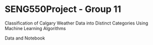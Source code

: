 # SENG550Project - Group 11
Classification of Calgary Weather Data into Distinct Categories Using Machine Learning Algorithms

Data and Notebook 

